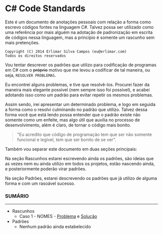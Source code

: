 C# Code Standards
=================

Este é um documento de anotações pessoais com relação a forma como escrevo códigos fontes na linguagem C#. Talvez possa ser utilizado como uma referência por mais alguém na adotação de padronização em escrita de códigos nessa linguagem, mas a princípio é somente um rascunho sem mais pretenções.

    Copyright (C) 2014 Erlimar Silva Campos (eu@erlimar.com)
    Todos os direitos reservados

Vou tentar descrever os padrões que utilizo para codificação de programas em C# com o ~~próprio~~ motivo que me levou a codificar de tal maneira, ou seja, `RESOLVER PROBLEMAS`.

Eu encontrei alguns problemas, e tive que resolvê-los. Procurei fazer da maneira mais elegante possível (nem sempre isso foi possível), e acabei adotando isso como um padrão para evitar repetir os mesmos problemas.

Assim sendo, irei apresentar um determinado problema, e logo em seguida a forma como o resolvi culminando no padrão que utilizo. Talvez dessa forma você que está lendo possa entender que o padrão existe não somente como um enfeite, mas algo útil que auxilia no processo de desenvolvimento, além é claro, de tornar o código mais bonito.

> "Eu acredito que código de programação tem que ser não somente funcional e legível, tem que ser bonito de se ver".

Também vou separar este documento em duas seções principais:

Na seção Rascunhos estarei escrevendo ainda os padrões, são ideias que as vezes nem eu ainda utilizo em todos os projetos, estão nascendo ainda, e posteriormente poderão virar padrões.

Na seção Padrões, estarei descrevendo os padrões que já utilizo de alguma forma e com um rasoável sucesso.



### SUMÁRIO
-----------

  * Rascunhos
    * Caso 1 - NOMES - [Problema](draft/problem/01-names.md) e [Solução](draft/solution/01-names.md)
  * Padrões
    * Nenhum padrão ainda estabelecido
